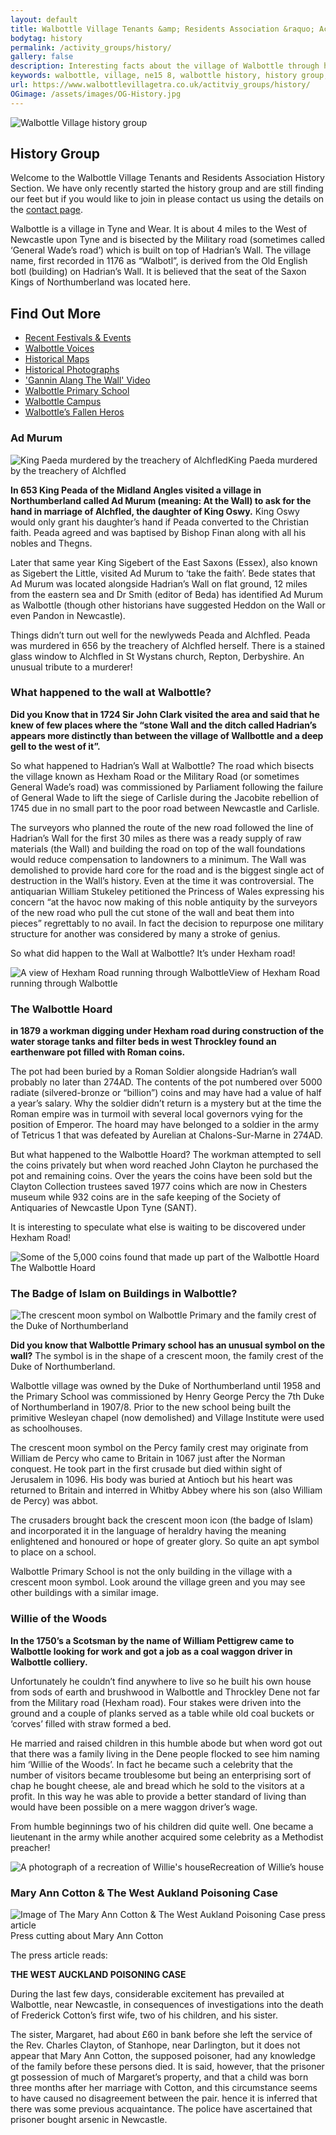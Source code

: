 ```yaml
---
layout: default
title: Walbottle Village Tenants &amp; Residents Association &raquo; Activity Groups &raquo; History Group
bodytag: history
permalink: /activity_groups/history/
gallery: false
description: Interesting facts about the village of Walbottle through history, Ad Murum, Hadrian's Walland the Walbottle Hoard.
keywords: walbottle, village, ne15 8, walbottle history, history group, ad murum, hadrians wall,hadrian's wall,operation source,walbottle hoard,badge of islam,willie of the woods, mary ann cotton
url: https://www.walbottlevillagetra.co.uk/actitviy_groups/history/
OGimage: /assets/images/OG-History.jpg
---
```


<div class="container-fluid">
	<div class="row">
		<div class="mastImg">
			<img src="/assets/images/mastheadImg-history.jpg" class="img-responsive" alt="Walbottle Village history group"/>
		</div>
	</div>
</div>
<div class="container-fluid historyBG"> <!-- container-fluid -->
	<div class="row"> <!-- row -->
		<div class="col-sm-1 col-xs-0"></div>
		<div class="col-sm-10 col-xs-12 mainPanel">
			<div class="row">
				<div class="col-lg-8 col-md-7 col-xs-12 historyIntro">
					<h2>History Group</h2>
					<p>Welcome to the Walbottle Village Tenants and Residents Association History Section. We have only recently started the history group and are still finding our feet but if you would like to join in please contact us using the details on the <a href="/contact/" title="visit the contact page" taget="_self">contact page</a>.</p>
					<p>Walbottle is a village in Tyne and Wear. It is about 4 miles to the West of Newcastle upon Tyne and is bisected by the Military road (sometimes called ‘General Wade’s road’) which is built on top of Hadrian’s Wall.  The village name, first recorded in 1176 as “Walbotl”, is derived from the Old English botl (building) on Hadrian’s Wall. It is believed that the seat of the Saxon Kings of Northumberland was located here.</p>
				</div>
				<div class="col-lg-4 col-md-5 col-xs-12">
					<h2>Find Out More</h2>
					<ul>
						<li><a href="/history/festivals/" title="recent festivals and events in Walbottle" target="_self" class="h-festival" accessKey="7"><span class="glyphicon glyphicon-triangle-right"></span> Recent Festivals &amp; Events</a></li>
						<li><a href="/history/voices/" title="Walbottle Voices" target="_self" class="h-voices" accessKey="8"><span class="glyphicon glyphicon-triangle-right"></span> Walbottle Voices</a></li>
						<li><a href="/history/maps/" title="maps of Walbottle village" target="_self" class="h-maps" accessKey="9"><span class="glyphicon glyphicon-triangle-right"></span> Historical Maps</a></li>
						<li><a href="/history/photos/" title="old photographs of Walbottle village" target="_self" class="h-photos" accessKey="0"><span class="glyphicon glyphicon-triangle-right"></span> Historical Photographs</a></li>
						<li><a href="https://vimeo.com/709216683/74c9965223" title="wath the 'Gannin Alang The Wall' Video in a new tab / window" target="_blank" class="h-gannin" accessKey=""><span class="glyphicon glyphicon-triangle-right"></span> 'Gannin Alang The Wall' Video</a></li>
						<li><a href="/history/schools/walbottle-campus/" title="about Walbottle primary school" target="_self" class="h-primary" accessKey="-"><span class="glyphicon glyphicon-triangle-right"></span> Walbottle Primary School</a></li>
						<li><a href="/history/schools/primary/" title="about Walbottle campus" target="_self" class="h-campus" accessKey="="><span class="glyphicon glyphicon-triangle-right"></span> Walbottle Campus</a></li>
						<li><a href="/history/heros/" title="about Walbottle's fallen heros'" target="_self" class="h-heros" accessKey="_"><span class="glyphicon glyphicon-triangle-right"></span> Walbottle&rsquo;s Fallen Heros</a></li>
					</ul>
				</div>
			</div> <!-- row -->
			<div class="row">
				<div class="col-xs-12 line">
					<h3>Ad Murum</h3>
				</div>
				<div class="col-lg-3 col-md-4 col-xs-12">
					<img src="/assets/images/kingPaeda.jpg" alt="King Paeda murdered by the treachery of Alchfled" class="img-responsive"><caption>King Paeda murdered by the treachery of Alchfled</caption>
				</div>
				<div class="col-lg-9 col-md-8 col-xs-12">
					<p><strong>In 653 King Peada of the Midland Angles visited a village in Northumberland called Ad Murum (meaning: At the Wall) to ask for the hand in marriage of Alchfled, the daughter of King Oswy.</strong> King Oswy would only grant his daughter’s hand if Peada converted to the Christian faith. Peada agreed and was baptised by Bishop Finan along with all his nobles and Thegns.</p>
					<p>Later that same year King Sigebert of the East Saxons (Essex), also known as Sigebert the Little, visited Ad Murum to ‘take the faith’. Bede states that Ad Murum was located alongside Hadrian’s Wall on flat ground, 12 miles from the eastern sea and Dr Smith (editor of Beda) has identified Ad Murum as Walbottle (though other historians have suggested Heddon on the Wall or even Pandon in Newcastle).</p>
					<p>Things didn’t turn out well for the newlyweds Peada and Alchfled. Peada was murdered in 656 by the treachery of Alchfled herself. There is a stained glass window to Alchfled in St Wystans church, Repton, Derbyshire. An unusual tribute to a murderer!</p>
				</div>
			</div> <!-- row -->
			<div class="row">
				<div class="col-xs-12 line">
					<h3>What happened to the wall at Walbottle?</h3>
				</div>
				<div class="col-lg-9 col-md-8 col-xs-12">
					<p><strong>Did you Know that in 1724 Sir John Clark visited the area and said that he knew of few places where the “stone Wall and the ditch called Hadrian’s appears more distinctly than between the village of Wallbottle and a deep gell to the west of it”.</strong></p>
					<p>So what happened to Hadrian’s Wall at Walbottle? The road which bisects the village known as Hexham Road or the Military Road (or sometimes General Wade’s road) was commissioned by Parliament following the failure of General Wade to lift the siege of Carlisle during the Jacobite rebellion of 1745 due in no small part to the poor road between Newcastle and Carlisle.</p>
					<p>The surveyors who planned the route of the new road followed the line of Hadrian’s Wall for the first 30 miles as there was a ready supply of raw materials (the Wall) and building the road on top of the wall foundations would reduce compensation to landowners to a minimum. The Wall was demolished to provide hard core for the road and is the biggest single act of destruction in the Wall’s history. Even at the time it was controversial. The antiquarian William Stukeley petitioned the Princess of Wales expressing his concern “at the havoc now making of this noble antiquity by the surveyors of the new road who pull the cut stone of the wall and beat them into pieces” regrettably to no avail. In fact the decision to repurpose one military structure for another was considered by many a stroke of genius.</p>
					<p>So what did happen to the Wall at Walbottle? It’s under Hexham road!</p>
				</div>
				<div class="col-lg-3 col-md-4 col-xs-12">
					<img src="/assets/images/hexhamRoad.jpg" alt="A view of Hexham Road running through Walbottle" class="img-responsive"><caption>View of Hexham Road running through Walbottle</caption>
				</div>
			</div> <!--/row -->
			<div class="row">
				<div class="col-xs-12 line">
					<h3>The Walbottle Hoard</h3>
				</div>
				<div class="col-lg-9 col-md-8 col-xs-12">
					<p><strong>in 1879 a workman digging under Hexham road during construction of the water storage tanks and filter beds in west Throckley found an earthenware pot filled with Roman coins.</strong></p>
					<p>The pot had been buried by a Roman Soldier alongside Hadrian’s wall probably no later than 274AD. The contents of the pot numbered over 5000 radiate (silvered-bronze or “billion”) coins and may have had a value of half a year’s salary. Why the soldier didn’t return is a mystery but at the time the Roman empire was in turmoil with several local governors vying for the position of Emperor. The hoard may have belonged to a soldier in the army of Tetricus 1 that was defeated by Aurelian at Chalons-Sur-Marne in 274AD.</p>
					<p>But what happened to the Walbottle Hoard? The workman attempted to sell the coins privately but when word reached John Clayton he purchased the pot and remaining coins. Over the years the coins have been sold but the Clayton Collection trustees saved 1977 coins which are now in Chesters museum while 932 coins are in the safe keeping of the Society of Antiquaries of Newcastle Upon Tyne (SANT).</p>
					<p>It is interesting to speculate what else is waiting to be discovered under Hexham Road!</p>
				</div>
				<div class="col-lg-3 col-md-4 col-xs-12">
					<img src="/assets/images/walbottleHoard.jpg" alt="Some of the 5,000 coins found that made up part of the Walbottle Hoard" class="img-responsive"><caption>The Walbottle Hoard</caption>
				</div>
			</div> <!--/row -->
			<div class="row">
				<div class="col-xs-12 line">
					<h3>The Badge of Islam on Buildings in Walbottle?</h3>
				</div>
				<div class="col-lg-3 col-md-4 col-xs-12">
					<img src="/assets/images/badgesOfIslam.jpg" alt="The crescent moon symbol on Walbottle Primary and the family crest of the Duke of Northumberland" class="img-responsive">
				</div>
				<div class="col-lg-9 col-md-8 col-xs-12">
					<p><strong>Did you know that Walbottle Primary school has an unusual symbol on the wall?</strong> The symbol is in the shape of  a crescent moon, the family crest of the Duke of Northumberland.</p>
					<p>Walbottle village was owned by the Duke of Northumberland until 1958 and the Primary School was commissioned by Henry George Percy the 7th Duke of Northumberland in 1907/8. Prior to the new school being built the primitive Wesleyan chapel (now demolished) and Village Institute were used as schoolhouses.</p>
					<p>The crescent moon symbol on the Percy family crest may originate from William de Percy who came to Britain in 1067 just after the Norman conquest. He took part in the first crusade but died within sight of Jerusalem in 1096.  His body was buried at Antioch but his heart was returned to Britain and interred in Whitby Abbey where his son (also William de Percy) was abbot.</p>
					<p>The crusaders brought back the crescent moon icon (the badge of Islam) and incorporated it in the language of heraldry having the meaning enlightened and honoured or hope of greater glory. So quite an apt symbol to place on a school.</p>
					<p>Walbottle Primary School is not the only building in the village with a crescent moon symbol.  Look around the village green and you may see other buildings with a similar image.</p>
				</div>
			</div> <!--/row -->
			<div class="row">
				<div class="col-xs-12 line">
					<h3>Willie of the Woods</h3>
				</div>
				<div class="col-lg-9 col-md-8 col-xs-12">
					<p><strong>In the 1750’s a Scotsman by the name of William Pettigrew came to Walbottle looking for work and got a job as a coal waggon driver in Walbottle colliery.</strong></p>
					<p>Unfortunately he couldn’t find anywhere to live so he built his own house from sods of earth and brushwood in Walbottle and Throckley Dene not far from the Military road (Hexham road). Four stakes were driven into the ground and a couple of planks served as a table while old coal buckets or ‘corves’ filled with straw formed a bed.</p>
					<p>He married and raised children in this humble abode but when word got out that there was a family living in the Dene people flocked to see him naming him ‘Willie of the Woods’. In fact he became such a celebrity that the number of visitors became troublesome but being an enterprising sort of chap he bought cheese, ale and bread which he sold to the visitors at a profit. In this way he was able to provide a better standard of living than would have been possible on a mere waggon driver’s wage.</p>
					<p>From humble beginnings two of his children did quite well. One became a lieutenant in the army while another acquired some celebrity as a Methodist preacher!</p>
				</div>
				<div class="col-lg-3 col-md-8 col-xs-12">
					<img src="/assets/images/willie-woods.jpg" alt="A photograph of a recreation of Willie's house" class="img-responsive"><caption>Recreation of Willie’s house</caption>
				</div>
			</div> <!--/row -->
			<div class="row">
				<div class="col-xs-12 line">
					<h3>Mary Ann Cotton &amp; The West Aukland Poisoning Case</h3>
				</div>
				<div class="col-md-4 col-xs-12">
					<img src="/assets/images/mary-ann-cotton.jpg" alt="Image of The Mary Ann Cotton &amp; The West Aukland Poisoning Case press article" class="img-responsive"><caption>Press cutting about Mary Ann Cotton</caption>
				</div>
				<div class="col-md-8 col-xs-12">
					<p>The press article reads:</p>
					<p><strong>THE WEST AUCKLAND POISONING CASE</strong></p>
					<p>During the last few days, considerable excitement has prevailed at Walbottle, near Newcastle, in consequences of investigations into the death of Frederick Cotton’s first wife, two of his children, and his sister.</p>
					<p>The sister, Margaret, had about £60 in bank before she left the service of the Rev. Charles Clayton, of Stanhope, near Darlington, but it does not appear that Mary Ann Cotton, the supposed poisoner, had any knowledge of the family before these persons died. It is said, however, that the prisoner gt possession of much of Margaret’s property, and that a child was born three months after her marriage with Cotton, and this circumstance seems to have caused no disagreement between the pair. hence it is inferred that there was some previous acquaintance. The police have ascertained that prisoner bought arsenic in Newcastle.</p>
				</div>
			</div> <!--/row -->
		</div> <!--/mainPanel -->
		<div class="col-sm-1 col-xs-0"></div>
	</div> <!--/row -->
</div>
